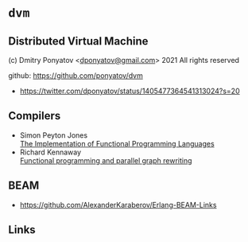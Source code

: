 #  `dvm`
## Distributed Virtual Machine

(c) Dmitry Ponyatov <<dponyatov@gmail.com>> 2021 All rights reserved

github: https://github.com/ponyatov/dvm


* https://twitter.com/dponyatov/status/1405477364541313024?s=20

## Compilers

* Simon Peyton Jones <br>
  [The Implementation of Functional Programming Languages](https://www.microsoft.com/en-us/research/publication/the-implementation-of-functional-programming-languages/)
* Richard Kennaway <br>
  [Functional programming and parallel graph rewriting](https://www.academia.edu/2348927/Functional_programming_and_parallel_graph_rewriting)

## BEAM

* https://github.com/AlexanderKaraberov/Erlang-BEAM-Links


## Links

